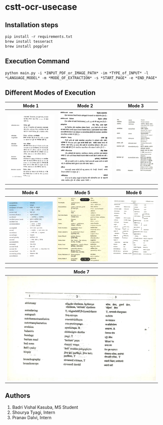 # cstt-ocr-usecase

## Installation steps


```
pip install -r requirements.txt
brew install tesseract
brew install poppler
```

## Execution Command

```
python main.py -i *INPUT_PDF_or_IMAGE_PATH* -im *TYPE_of_INPUT* -l *LANGUAGE_MODEL* -m *MODE_OF_EXTRACTION* -s *START_PAGE* -e *END_PAGE*
```

## Different Modes of Execution



| Mode 1                  | Mode 2                  | Mode 3                  |
|-------------------------|-------------------------|-------------------------|
| ![Mode 1](data/mode_samples/mode1.png) | ![Mode 2](data/mode_samples/mode2.png) | ![Mode 3](data/mode_samples/mode3.png) |

| Mode 4                 | Mode 5                 | Mode 6                 |
|-------------------------|-------------------------|-------------------------|
| ![Mode 4](data/mode_samples/mode4.png) | ![Mode 5](data/mode_samples/mode5.png) | ![Mode 6](data/mode_samples/mode6.png) |

| Mode 7                 |
|-------------------------|
| ![Mode 7](data/mode_samples/mode7.png) |


## Authors

1. Badri Vishal Kasuba, MS Student
2. Shourya Tyagi, Intern
3. Pranav Dalvi, Intern





